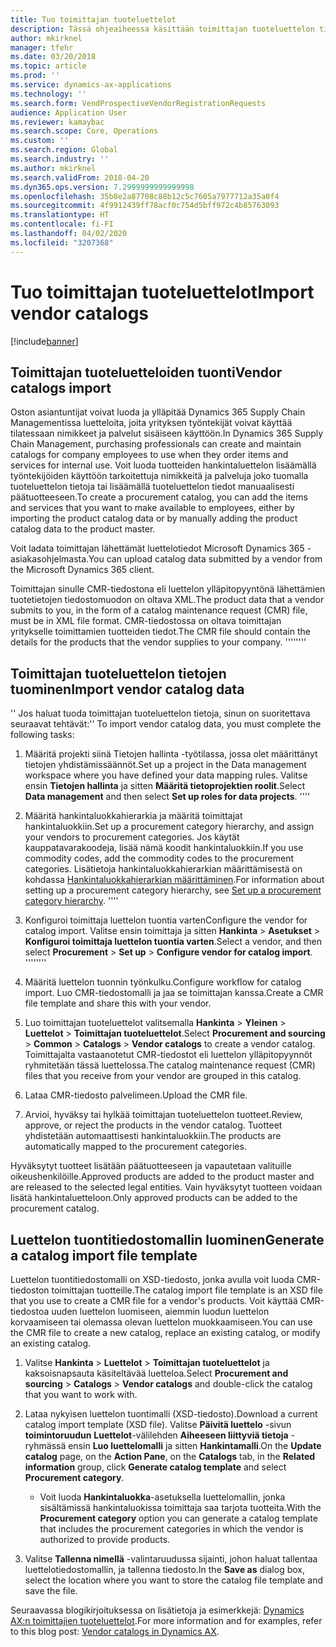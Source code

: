 ```yaml
---
title: Tuo toimittajan tuoteluettelot
description: Tässä ohjeaiheessa käsittään toimittajan tuoteluettelon tietojen tuontia.
author: mkirknel
manager: tfehr
ms.date: 03/20/2018
ms.topic: article
ms.prod: ''
ms.service: dynamics-ax-applications
ms.technology: ''
ms.search.form: VendProspectiveVendorRegistrationRequests
audience: Application User
ms.reviewer: kamaybac
ms.search.scope: Core, Operations
ms.custom: ''
ms.search.region: Global
ms.search.industry: ''
ms.author: mkirknel
ms.search.validFrom: 2018-04-20
ms.dyn365.ops.version: 7.2999999999999998
ms.openlocfilehash: 35b8e2a87708c88b12c5c7605a7977712a35a0f4
ms.sourcegitcommit: 4f9912439ff78acf0c754d5bff972c4b85763093
ms.translationtype: HT
ms.contentlocale: fi-FI
ms.lasthandoff: 04/02/2020
ms.locfileid: "3207368"
---
```

# <a name="import-vendor-catalogs"></a><span data-ttu-id="e5c62-103">Tuo toimittajan tuoteluettelot</span><span class="sxs-lookup"><span data-stu-id="e5c62-103">Import vendor catalogs</span></span>
[!include[banner](../includes/banner.md)]

## <a name="vendor-catalogs-import"></a><span data-ttu-id="e5c62-104">Toimittajan tuoteluetteloiden tuonti</span><span class="sxs-lookup"><span data-stu-id="e5c62-104">Vendor catalogs import</span></span>

<span data-ttu-id="e5c62-105">Oston asiantuntijat voivat luoda ja ylläpitää Dynamics 365 Supply Chain Managementissa luetteloita, joita yrityksen työntekijät voivat käyttää tilatessaan nimikkeet ja palvelut sisäiseen käyttöön.</span><span class="sxs-lookup"><span data-stu-id="e5c62-105">In Dynamics 365 Supply Chain Management, purchasing professionals can create and maintain catalogs for company employees to use when they order items and services for internal use.</span></span> <span data-ttu-id="e5c62-106">Voit luoda tuotteiden hankintaluettelon lisäämällä työntekijöiden käyttöön tarkoitettuja nimikkeitä ja palveluja joko tuomalla tuoteluettelon tietoja tai lisäämällä tuoteluettelon tiedot manuaalisesti päätuotteeseen.</span><span class="sxs-lookup"><span data-stu-id="e5c62-106">To create a procurement catalog, you can add the items and services that you want to make available to employees, either by importing the product catalog data or by manually adding the product catalog data to the product master.</span></span> 

<span data-ttu-id="e5c62-107">Voit ladata toimittajan lähettämät luettelotiedot Microsoft Dynamics 365 -asiakasohjelmasta.</span><span class="sxs-lookup"><span data-stu-id="e5c62-107">You can upload catalog data submitted by a vendor from the Microsoft Dynamics 365 client.</span></span>

<span data-ttu-id="e5c62-108">Toimittajan sinulle CMR-tiedostona eli luettelon ylläpitopyyntönä lähettämien tuotetietojen tiedostomuodon on oltava XML.</span><span class="sxs-lookup"><span data-stu-id="e5c62-108">The product data that a vendor submits to you, in the form of a catalog maintenance request (CMR) file, must be in XML file format.</span></span> <span data-ttu-id="e5c62-109">CMR-tiedostossa on oltava toimittajan yritykselle toimittamien tuotteiden tiedot.</span><span class="sxs-lookup"><span data-stu-id="e5c62-109">The CMR file should contain the details for the products that the vendor supplies to your company.</span></span>
<span data-ttu-id="e5c62-110">''''</span><span class="sxs-lookup"><span data-stu-id="e5c62-110">''''</span></span>
## <a name="import-vendor-catalog-data"></a><span data-ttu-id="e5c62-111">Toimittajan tuoteluettelon tietojen tuominen</span><span class="sxs-lookup"><span data-stu-id="e5c62-111">Import vendor catalog data</span></span>
<span data-ttu-id="e5c62-112">'' Jos haluat tuoda toimittajan tuoteluettelon tietoja, sinun on suoritettava seuraavat tehtävät:</span><span class="sxs-lookup"><span data-stu-id="e5c62-112">'' To import vendor catalog data, you must complete the following tasks:</span></span>

1.  <span data-ttu-id="e5c62-113">Määritä projekti siinä Tietojen hallinta -työtilassa, jossa olet määrittänyt tietojen yhdistämissäännöt.</span><span class="sxs-lookup"><span data-stu-id="e5c62-113">Set up a project in the Data management workspace where you have defined your data mapping rules.</span></span> <span data-ttu-id="e5c62-114">Valitse ensin **Tietojen hallinta** ja sitten **Määritä tietoprojektien roolit**.</span><span class="sxs-lookup"><span data-stu-id="e5c62-114">Select **Data management** and then select **Set up roles for data projects**.</span></span> 
    <span data-ttu-id="e5c62-115">''</span><span class="sxs-lookup"><span data-stu-id="e5c62-115">''</span></span>
2.  <span data-ttu-id="e5c62-116">Määritä hankintaluokkahierarkia ja määritä toimittajat hankintaluokkiin.</span><span class="sxs-lookup"><span data-stu-id="e5c62-116">Set up a procurement category hierarchy, and assign your vendors to procurement categories.</span></span> <span data-ttu-id="e5c62-117">Jos käytät kauppatavarakoodeja, lisää nämä koodit hankintaluokkiin.</span><span class="sxs-lookup"><span data-stu-id="e5c62-117">If you use commodity codes, add the commodity codes to the procurement categories.</span></span> <span data-ttu-id="e5c62-118">Lisätietoja hankintaluokkahierarkian määrittämisestä on kohdassa [Hankintaluokkahierarkian määrittäminen](../procurement/tasks/set-up-procurement-category-hierarchy.md).</span><span class="sxs-lookup"><span data-stu-id="e5c62-118">For information about setting up a procurement category hierarchy, see [Set up a procurement category hierarchy](../procurement/tasks/set-up-procurement-category-hierarchy.md).</span></span>
    <span data-ttu-id="e5c62-119">''</span><span class="sxs-lookup"><span data-stu-id="e5c62-119">''</span></span>
3.  <span data-ttu-id="e5c62-120">Konfiguroi toimittaja luettelon tuontia varten</span><span class="sxs-lookup"><span data-stu-id="e5c62-120">Configure the vendor for catalog import.</span></span> <span data-ttu-id="e5c62-121">Valitse ensin toimittaja ja sitten **Hankinta** > **Asetukset** > **Konfiguroi toimittaja luettelon tuontia varten**.</span><span class="sxs-lookup"><span data-stu-id="e5c62-121">Select a vendor, and then select **Procurement** > **Set up** > **Configure vendor for catalog import**.</span></span>
<span data-ttu-id="e5c62-122">''''</span><span class="sxs-lookup"><span data-stu-id="e5c62-122">''''</span></span>
4.  <span data-ttu-id="e5c62-123">Määritä luettelon tuonnin työnkulku.</span><span class="sxs-lookup"><span data-stu-id="e5c62-123">Configure workflow for catalog import.</span></span> <span data-ttu-id="e5c62-124">Luo CMR-tiedostomalli ja jaa se toimittajan kanssa.</span><span class="sxs-lookup"><span data-stu-id="e5c62-124">Create a CMR file template and share this with your vendor.</span></span>

5.  <span data-ttu-id="e5c62-125">Luo toimittajan tuoteluettelot valitsemalla **Hankinta** \> **Yleinen** \> **Luettelot** \> **Toimittajan tuoteluettelot**.</span><span class="sxs-lookup"><span data-stu-id="e5c62-125">Select **Procurement and sourcing** \> **Common** \> **Catalogs** \> **Vendor catalogs** to create a vendor catalog.</span></span> <span data-ttu-id="e5c62-126">Toimittajalta vastaanotetut CMR-tiedostot eli luettelon ylläpitopyynnöt ryhmitetään tässä luettelossa.</span><span class="sxs-lookup"><span data-stu-id="e5c62-126">The catalog maintenance request (CMR) files that you receive from your vendor are grouped in this catalog.</span></span> 

6.  <span data-ttu-id="e5c62-127">Lataa CMR-tiedosto palvelimeen.</span><span class="sxs-lookup"><span data-stu-id="e5c62-127">Upload the CMR file.</span></span>

7.  <span data-ttu-id="e5c62-128">Arvioi, hyväksy tai hylkää toimittajan tuoteluettelon tuotteet.</span><span class="sxs-lookup"><span data-stu-id="e5c62-128">Review, approve, or reject the products in the vendor catalog.</span></span> <span data-ttu-id="e5c62-129">Tuotteet yhdistetään automaattisesti hankintaluokkiin.</span><span class="sxs-lookup"><span data-stu-id="e5c62-129">The products are automatically mapped to the procurement categories.</span></span> 
    
<span data-ttu-id="e5c62-130">Hyväksytyt tuotteet lisätään päätuotteeseen ja vapautetaan valituille oikeushenkilöille.</span><span class="sxs-lookup"><span data-stu-id="e5c62-130">Approved products are added to the product master and are released to the selected legal entities.</span></span> <span data-ttu-id="e5c62-131">Vain hyväksytyt tuotteen voidaan lisätä hankintaluetteloon.</span><span class="sxs-lookup"><span data-stu-id="e5c62-131">Only approved products can be added to the procurement catalog.</span></span>

## <a name="generate-a-catalog-import-file-template"></a><span data-ttu-id="e5c62-132">Luettelon tuontitiedostomallin luominen</span><span class="sxs-lookup"><span data-stu-id="e5c62-132">Generate a catalog import file template</span></span>

<span data-ttu-id="e5c62-133">Luettelon tuontitiedostomalli on XSD-tiedosto, jonka avulla voit luoda CMR-tiedoston toimittajan tuotteille.</span><span class="sxs-lookup"><span data-stu-id="e5c62-133">The catalog import file template is an XSD file that you use to create a CMR file for a vendor's products.</span></span> <span data-ttu-id="e5c62-134">Voit käyttää CMR-tiedostoa uuden luettelon luomiseen, aiemmin luodun luettelon korvaamiseen tai olemassa olevan luettelon muokkaamiseen.</span><span class="sxs-lookup"><span data-stu-id="e5c62-134">You can use the CMR file to create a new catalog, replace an existing catalog, or modify an existing catalog.</span></span>

1.  <span data-ttu-id="e5c62-135">Valitse **Hankinta** \> **Luettelot** \> **Toimittajan tuoteluettelot** ja kaksoisnapsauta käsiteltävää luetteloa.</span><span class="sxs-lookup"><span data-stu-id="e5c62-135">Select **Procurement and sourcing** \> **Catalogs** \> **Vendor catalogs** and double-click the catalog that you want to work with.</span></span>

2.  <span data-ttu-id="e5c62-136">Lataa nykyisen luettelon tuontimalli (XSD-tiedosto).</span><span class="sxs-lookup"><span data-stu-id="e5c62-136">Download a current catalog import template (XSD file).</span></span> <span data-ttu-id="e5c62-137">Valitse **Päivitä luettelo** -sivun **toimintoruudun** **Luettelot**-välilehden **Aiheeseen liittyviä tietoja** -ryhmässä ensin **Luo luettelomalli** ja sitten **Hankintamalli**.</span><span class="sxs-lookup"><span data-stu-id="e5c62-137">On the **Update catalog** page, on the **Action Pane**, on the **Catalogs** tab, in the **Related information** group, click **Generate catalog template** and select **Procurement category**.</span></span>

    -   <span data-ttu-id="e5c62-138">Voit luoda **Hankintaluokka**-asetuksella luettelomallin, jonka sisältämissä hankintaluokissa toimittaja saa tarjota tuotteita.</span><span class="sxs-lookup"><span data-stu-id="e5c62-138">With the **Procurement category** option you can generate a catalog template that includes the procurement categories in which the vendor is authorized to provide products.</span></span>

3. <span data-ttu-id="e5c62-139">Valitse **Tallenna nimellä** -valintaruudussa sijainti, johon haluat tallentaa luettelotiedostomallin, ja tallenna tiedosto.</span><span class="sxs-lookup"><span data-stu-id="e5c62-139">In the **Save as** dialog box, select the location where you want to store the catalog file template and save the file.</span></span>

<span data-ttu-id="e5c62-140">Seuraavassa blogikirjoituksessa on lisätietoja ja esimerkkejä: [Dynamics AX:n toimittajien tuoteluettelot](https://blogs.msdn.microsoft.com/dynamicsaxscm/2016/05/25/vendor-catalogs-in-dynamics-ax/).</span><span class="sxs-lookup"><span data-stu-id="e5c62-140">For more information and for examples, refer to this blog post: [Vendor catalogs in Dynamics AX](https://blogs.msdn.microsoft.com/dynamicsaxscm/2016/05/25/vendor-catalogs-in-dynamics-ax/).</span></span>
